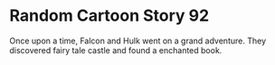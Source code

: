 # Random Cartoon Story 92

Once upon a time, Falcon and Hulk went on a grand adventure. They discovered fairy tale castle and found a enchanted book.